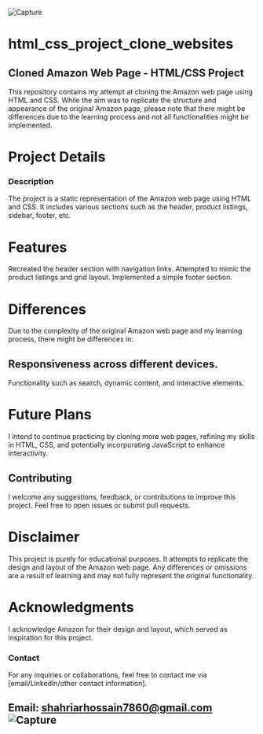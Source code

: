 ![Capture](https://github.com/shahriarhossain7860/html_css_project_clone_websites/assets/85984078/8bbd6432-bd53-44b9-b971-2555fc9369dc)
# html_css_project_clone_websites
## Cloned Amazon Web Page - HTML/CSS Project
This repository contains my attempt at cloning the Amazon web page using HTML and CSS. While the aim was to replicate the structure and appearance of the original Amazon page, please note that there might be differences due to the learning process and not all functionalities might be implemented.

# Project Details
### Description
The project is a static representation of the Amazon web page using HTML and CSS. It includes various sections such as the header, product listings, sidebar, footer, etc.

# Features
Recreated the header section with navigation links.
Attempted to mimic the product listings and grid layout.
Implemented a simple footer section.
# Differences
Due to the complexity of the original Amazon web page and my learning process, there might be differences in:

## Responsiveness across different devices.
Functionality such as search, dynamic content, and interactive elements.
# Future Plans
I intend to continue practicing by cloning more web pages, refining my skills in HTML, CSS, and potentially incorporating JavaScript to enhance interactivity.

## Contributing
I welcome any suggestions, feedback, or contributions to improve this project. Feel free to open issues or submit pull requests.

# Disclaimer
This project is purely for educational purposes. It attempts to replicate the design and layout of the Amazon web page. Any differences or omissions are a result of learning and may not fully represent the original functionality.

# Acknowledgments
I acknowledge Amazon for their design and layout, which served as inspiration for this project.

### Contact
For any inquiries or collaborations, feel free to contact me via [email/LinkedIn/other contact information].
## Email: shahriarhossain7860@gmail.com![Capture](https://github.com/shahriarhossain7860/html_css_project_clone_websites/assets/85984078/90f1012a-3504-4864-9ff9-aa4edc97c3e5)
